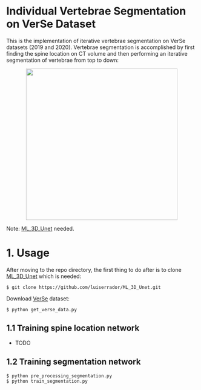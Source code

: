 # Individual Vertebrae Segmentation on VerSe Dataset

This is the implementation of iterative vertebrae segmentation on VerSe datasets (2019 and 2020). Vertebrae segmentation is accomplished by first finding the spine location on CT volume and then performing an iterative segmentation of vertebrae from top to down:
<p align="center">
  <img src="https://github.com/luiserrador/IndVertSeg_VerSe/blob/master/images/seg_algorithm.png" width=400>
</p>

Note: [ML_3D_Unet](https://github.com/luiserrador/ML_3D_Unet) needed.

# 1. Usage

After moving to the repo directory, the first thing to do after is to clone [ML_3D_Unet](https://github.com/luiserrador/ML_3D_Unet) which is needed:
```
$ git clone https://github.com/luiserrador/ML_3D_Unet.git
```
Download [VerSe](https://github.com/anjany/verse) dataset:
```
$ python get_verse_data.py
```
## 1.1 Training spine location network

- TODO

## 1.2 Training segmentation network
```
$ python pre_processing_segmentation.py
$ python train_segmentation.py
```
